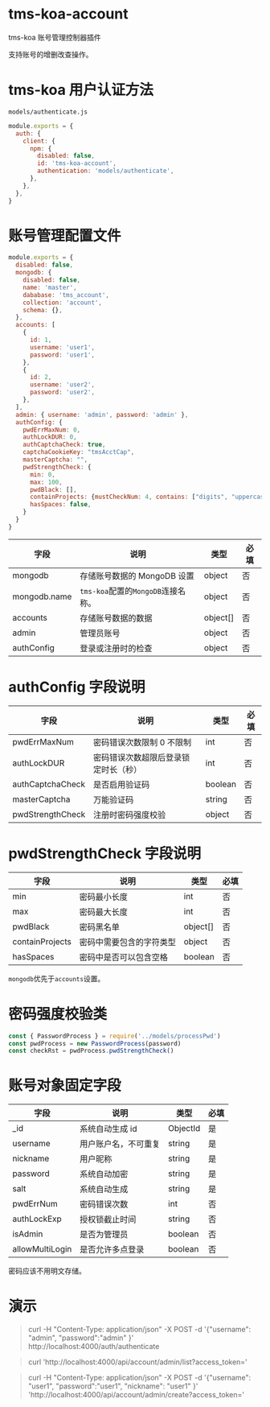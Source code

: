 # tms-koa-account

tms-koa 账号管理控制器插件

支持账号的增删改查操作。

# tms-koa 用户认证方法

`models/authenticate.js`

```javascript
module.exports = {
  auth: {
    client: {
      npm: {
        disabled: false,
        id: 'tms-koa-account',
        authentication: 'models/authenticate',
      },
    },
  },
}
```

# 账号管理配置文件

```javascript
module.exports = {
  disabled: false,
  mongodb: {
    disabled: false,
    name: 'master',
    dababase: 'tms_account',
    collection: 'account',
    schema: {},
  },
  accounts: [
    {
      id: 1,
      username: 'user1',
      password: 'user1',
    },
    {
      id: 2,
      username: 'user2',
      password: 'user2',
    },
  ],
  admin: { username: 'admin', password: 'admin' },
  authConfig: {
    pwdErrMaxNum: 0,
    authLockDUR: 0, 
    authCaptchaCheck: true,
    captchaCookieKey: "tmsAcctCap",
    masterCaptcha: "",
    pwdStrengthCheck: {
      min: 0,
      max: 100,
      pwdBlack: [],
      containProjects: {mustCheckNum: 4, contains: ["digits", "uppercase", "lowercase", "symbols"]},
      hasSpaces: false,
    }
  }
}
```

| 字段         | 说明                               | 类型     | 必填 |
| ------------ | ---------------------------------- | -------- | ---- |
| mongodb      | 存储账号数据的 MongoDB 设置        | object   | 否   |
| mongodb.name | `tms-koa`配置的`MongoDB`连接名称。 | object   | 否   |
| accounts     | 存储账号数据的数据                 | object[] | 否   |
| admin        | 管理员账号                         | object   | 否   |
| authConfig   | 登录或注册时的检查                 | object   | 否   |

# authConfig 字段说明

| 字段                    | 说明                               | 类型     | 必填 |
| ----------------------- | ---------------------------------- | -------- | ---- |
| pwdErrMaxNum            | 密码错误次数限制 0 不限制           | int   | 否   |
| authLockDUR             | 密码错误次数超限后登录锁定时长（秒） | int   | 否   |
| authCaptchaCheck        | 是否启用验证码                    | boolean | 否   |
| masterCaptcha           | 万能验证码                         | string   | 否   |
| pwdStrengthCheck        | 注册时密码强度校验                 | object   | 否   |

# pwdStrengthCheck 字段说明

| 字段           | 说明                             | 类型     | 必填 |
| -------------- | ------------------------------- | -------- | ---- |
| min            | 密码最小长度                     | int      | 否   |
| max            | 密码最大长度                     | int      | 否   |
| pwdBlack       | 密码黑名单                       | object[] | 否   |
| containProjects| 密码中需要包含的字符类型          | object   | 否   |
| hasSpaces      | 密码中是否可以包含空格            | boolean  | 否   |

`mongodb`优先于`accounts`设置。

# 密码强度校验类

```javascript
const { PasswordProcess } = require('../models/processPwd')
const pwdProcess = new PasswordProcess(password)
const checkRst = pwdProcess.pwdStrengthCheck()
```

# 账号对象固定字段

| 字段              | 说明                 | 类型     | 必填 |
| ----------------- | -------------------- | -------- | ---- |
| \_id              | 系统自动生成 id       | ObjectId | 是   |
| username          | 用户账户名，不可重复  | string   | 是   |
| nickname          | 用户昵称              | string   | 是   |
| password          | 系统自动加密          | string   | 是   |
| salt              | 系统自动生成          | string   | 是   |
| pwdErrNum         |  密码错误次数         | int      | 否   |
| authLockExp       |  授权锁截止时间       | string   | 否   |
| isAdmin           | 是否为管理员          | boolean  | 否   |
| allowMultiLogin   | 是否允许多点登录      | boolean  | 否   |

密码应该不用明文存储。

# 演示

> curl -H "Content-Type: application/json" -X POST -d '{"username": "admin", "password":"admin" }' http://localhost:4000/auth/authenticate

> curl 'http://localhost:4000/api/account/admin/list?access_token='

> curl -H "Content-Type: application/json" -X POST -d '{"username": "user1", "password":"user1", "nickname": "user1" }' 'http://localhost:4000/api/account/admin/create?access_token='
